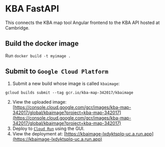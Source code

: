 # KBA FastAPI

This connects the KBA map tool Angular frontend to the KBA API hosted at Cambridge.

## Build the docker image
Run `docker build -t myimage .`

## Submit to `Google Cloud Platform`
1. Submit a new build whose image is called `kbaimage`: 
```
gcloud builds submit --tag gcr.io/kba-map-342017/kbaimage
```
2. View the uploaded image: [https://console.cloud.google.com/gcr/images/kba-map-342017/global/kbaimage?project=kba-map-342017](https://console.cloud.google.com/gcr/images/kba-map-342017/global/kbaimage?project=kba-map-342017)
3. Deploy to [`Cloud Run`](https://console.cloud.google.com/run?project=kba-map-342017) using the GUI.
4. View the deployment at: [https://kbaimage-lxdyktsplq-uc.a.run.app](https://kbaimage-lxdyktsplq-uc.a.run.app)